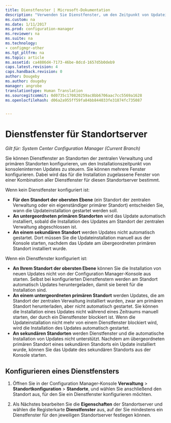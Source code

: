 ```yaml
---
title: Dienstfenster | Microsoft-Dokumentation
description: "Verwenden Sie Dienstfenster, um den Zeitpunkt von Updateinstallationen für System Center Configuration Manager-Standorte zu steuern."
ms.custom: na
ms.date: 1/11/2017
ms.prod: configuration-manager
ms.reviewer: na
ms.suite: na
ms.technology:
- configmgr-other
ms.tgt_pltfrm: na
ms.topic: article
ms.assetid: ca4886d4-7173-46be-8dcd-1657d5b0deb9
caps.latest.revision: 4
caps.handback.revision: 0
author: Dougeby
ms.author: dougeby
manager: angrobe
translationtype: Human Translation
ms.sourcegitcommit: 0d0735c170820259ac8bb6706aac7cc5569a1628
ms.openlocfilehash: d06a2a955ff59fa84bb844033fe31874fc735087


---
```

#  <a name="service-windows-for-site-servers"></a>Dienstfenster für Standortserver

*Gilt für: System Center Configuration Manager (Current Branch)*

Sie können Dienstfenster an Standorten der zentralen Verwaltung und primären Standorten konfigurieren, um den Installationszeitpunkt von konsoleninternen Updates zu steuern.  Sie können mehrere Fenster konfigurieren. Dabei wird das für die Installation zugelassene Fenster von einer Kombination aller Dienstfenster für diesen Standortserver bestimmt.

Wenn kein Dienstfenster konfiguriert ist:
- **Für den Standort der obersten Ebene** (ein Standort der zentralen Verwaltung oder ein eigenständiger primärer Standort) entscheiden Sie, wann die Updateinstallation gestartet werden soll.
- **An untergeordneten primären Standorten** wird das Update automatisch installiert, sobald die Installation des Updates am Standort der zentralen Verwaltung abgeschlossen ist.
- **An einem sekundären Standort** werden Updates nicht automatisch gestartet. Dort müssen Sie die Updateinstallation manuell aus der Konsole starten, nachdem das Update am übergeordneten primären Standort installiert wurde.

Wenn ein Dienstfenster konfiguriert ist:
- **An Ihrem Standort der obersten Ebene** können Sie die Installation von neuen Updates nicht von der Configuration Manager-Konsole aus starten. Selbst bei konfigurierten Dienstfenstern werden am Standort automatisch Updates heruntergeladen, damit sie bereit für die Installation sind.  
- **An einem untergeordneten primären Standort** werden Updates, die am Standort der zentralen Verwaltung installiert wurden, zwar am primären Standort herunterladen, aber nicht automatisch gestartet. Sie können die Installation eines Updates nicht während eines Zeitraums manuell starten, der durch ein Dienstfenster blockiert ist. Wenn die Updateinstallation nicht mehr von einem Dienstfenster blockiert wird, wird die Installation des Updates automatisch gestartet.
- **An sekundären Standorten** werden Dienstfenster und die automatische Installation von Updates nicht unterstützt. Nachdem am übergeordneten primären Standort eines sekundären Standorts ein Update installiert wurde, können Sie das Update des sekundären Standorts aus der Konsole starten.

## <a name="to-configure-a-service-window"></a>Konfigurieren eines Dienstfensters

1.  Öffnen Sie in der Configuration Manager-Konsole **Verwaltung** > **Standortkonfiguration** > **Standorte**, und wählen Sie anschließend den Standort aus, für den Sie ein Dienstfenster konfigurieren möchten.  

2.  Als Nächstes bearbeiten Sie die **Eigenschaften** der Standortserver und wählen die Registerkarte **Dienstfenster** aus, auf der Sie mindestens ein Dienstfenster für den jeweiligen Standortserver festlegen können.  



<!--HONumber=Jan17_HO2-->



